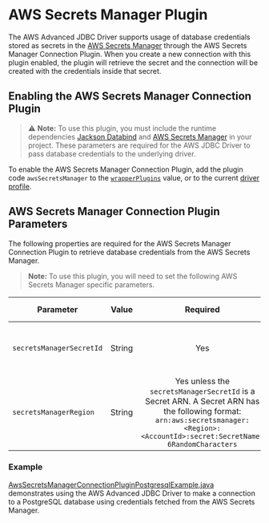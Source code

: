 # AWS Secrets Manager Plugin

The AWS Advanced JDBC Driver supports usage of database credentials stored as secrets in the [AWS Secrets Manager](https://aws.amazon.com/secrets-manager/) through the AWS Secrets Manager Connection Plugin. When you create a new connection with this plugin enabled, the plugin will retrieve the secret and the connection will be created with the credentials inside that secret.

## Enabling the AWS Secrets Manager Connection Plugin
> :warning: **Note:** To use this plugin, you must include the runtime dependencies [Jackson Databind](https://central.sonatype.com/artifact/com.fasterxml.jackson.core/jackson-databind) and [AWS Secrets Manager](https://central.sonatype.com/artifact/software.amazon.awssdk/secretsmanager) in your project. These parameters are required for the AWS JDBC Driver to pass database credentials to the underlying driver.

To enable the AWS Secrets Manager Connection Plugin, add the plugin code `awsSecretsManager` to the [`wrapperPlugins`](../UsingTheJdbcDriver.md#connection-plugin-manager-parameters) value, or to the current [driver profile](../UsingTheJdbcDriver.md#connection-plugin-manager-parameters).

## AWS Secrets Manager Connection Plugin Parameters
The following properties are required for the AWS Secrets Manager Connection Plugin to retrieve database credentials from the AWS Secrets Manager.

> **Note:** To use this plugin, you will need to set the following AWS Secrets Manager specific parameters.

| Parameter                | Value  |                                                                                     Required                                                                                      | Description                                             | Example     | Default Value |
|--------------------------|:------:|:---------------------------------------------------------------------------------------------------------------------------------------------------------------------------------:|:--------------------------------------------------------|:------------|---------------|
| `secretsManagerSecretId` | String |                                                                                        Yes                                                                                        | Set this value to be the secret name or the secret ARN. | `secretId`  | `null`        |
| `secretsManagerRegion`   | String | Yes unless the `secretsManagerSecretId` is a Secret ARN. A Secret ARN has the following format: `arn:aws:secretsmanager:<Region>:<AccountId>:secret:SecretName-6RandomCharacters` | Set this value to be the region your secret is in.      | `us-east-2` | `us-east-1`   |

### Example
[AwsSecretsManagerConnectionPluginPostgresqlExample.java](../../../examples/AWSDriverExample/src/main/java/software/amazon/AwsSecretsManagerConnectionPluginPostgresqlExample.java)
demonstrates using the AWS Advanced JDBC Driver to make a connection to a PostgreSQL database using credentials fetched from the AWS Secrets Manager.
